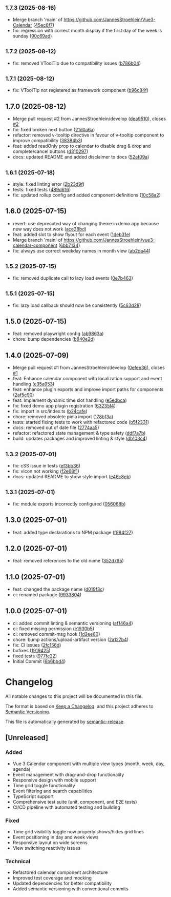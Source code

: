 ## <small>1.7.3 (2025-08-16)</small>

* Merge branch 'main' of https://github.com/JannesStroehlein/Vue3-Calendar ([45ec6f7](https://github.com/JannesStroehlein/Vue3-Calendar-Component/commit/45ec6f7))
* fix: regression with correct month display if the first day of the week is sunday ([90c69ad](https://github.com/JannesStroehlein/Vue3-Calendar-Component/commit/90c69ad))

## <small>1.7.2 (2025-08-12)</small>

* fix: removed VToolTip due to compatibility issues ([b786b04](https://github.com/JannesStroehlein/Vue3-Calendar-Component/commit/b786b04))

## <small>1.7.1 (2025-08-12)</small>

* fix: VToolTip not registered as framework component ([b96c84f](https://github.com/JannesStroehlein/Vue3-Calendar-Component/commit/b96c84f))

## 1.7.0 (2025-08-12)

* Merge pull request #2 from JannesStroehlein/develop ([dea9510](https://github.com/JannesStroehlein/Vue3-Calendar-Component/commit/dea9510)), closes [#2](https://github.com/JannesStroehlein/Vue3-Calendar-Component/issues/2)
* fix: fixed broken next button ([21d0a6a](https://github.com/JannesStroehlein/Vue3-Calendar-Component/commit/21d0a6a))
* refactor: removed v-tooltip directive in favour of v-tooltip component to improve compatibility ([38384b3](https://github.com/JannesStroehlein/Vue3-Calendar-Component/commit/38384b3))
* feat: added readOnly prop to calendar to disable drag & drop and complete/cancel buttons ([d310297](https://github.com/JannesStroehlein/Vue3-Calendar-Component/commit/d310297))
* docs: updated README and added disclaimer to docs ([52af09a](https://github.com/JannesStroehlein/Vue3-Calendar-Component/commit/52af09a))

## <small>1.6.1 (2025-07-18)</small>

* style: fixed linting error ([2b23d9f](https://github.com/JannesStroehlein/Vue3-Calendar-Component/commit/2b23d9f))
* tests: fixed tests ([489d616](https://github.com/JannesStroehlein/Vue3-Calendar-Component/commit/489d616))
* fix: updated rollup config and added component definitions ([10c58a2](https://github.com/JannesStroehlein/Vue3-Calendar-Component/commit/10c58a2))

## 1.6.0 (2025-07-15)

* revert: use deprecated way of changing theme in demo app because new way does not work ([ace28bd](https://github.com/JannesStroehlein/Vue3-Calendar-Component/commit/ace28bd))
* feat: added slot to show flyout for each event ([1deb31e](https://github.com/JannesStroehlein/Vue3-Calendar-Component/commit/1deb31e))
* Merge branch 'main' of https://github.com/JannesStroehlein/vue3-calendar-component ([6bb7134](https://github.com/JannesStroehlein/Vue3-Calendar-Component/commit/6bb7134))
* fix: always use correct weekday names in month view ([ab2da44](https://github.com/JannesStroehlein/Vue3-Calendar-Component/commit/ab2da44))

## <small>1.5.2 (2025-07-15)</small>

* fix: removed duplicate call to lazy load events ([0e7b463](https://github.com/JannesStroehlein/Vue3-Calendar-Component/commit/0e7b463))

## <small>1.5.1 (2025-07-15)</small>

* fix: lazy load callback should now be consistently ([5c63d28](https://github.com/JannesStroehlein/Vue3-Calendar-Component/commit/5c63d28))

## 1.5.0 (2025-07-15)

* feat: removed playwright config ([ab9863a](https://github.com/JannesStroehlein/Vue3-Calendar-Component/commit/ab9863a))
* chore: bump dependencies ([b840e2d](https://github.com/JannesStroehlein/Vue3-Calendar-Component/commit/b840e2d))

## 1.4.0 (2025-07-09)

* Merge pull request #1 from JannesStroehlein/develop ([0efee36](https://github.com/JannesStroehlein/Vue3-Calendar-Component/commit/0efee36)), closes [#1](https://github.com/JannesStroehlein/Vue3-Calendar-Component/issues/1)
* feat: Enhance calendar component with localization support and event handling ([e35a953](https://github.com/JannesStroehlein/Vue3-Calendar-Component/commit/e35a953))
* feat: enhance plugin exports and improve import paths for components ([2af5c90](https://github.com/JannesStroehlein/Vue3-Calendar-Component/commit/2af5c90))
* feat: Implement dynamic time slot handling ([e5edbca](https://github.com/JannesStroehlein/Vue3-Calendar-Component/commit/e5edbca))
* fix: fixed demo app plugin registration ([63235f4](https://github.com/JannesStroehlein/Vue3-Calendar-Component/commit/63235f4))
* fix: import in src/index.ts ([b24cafe](https://github.com/JannesStroehlein/Vue3-Calendar-Component/commit/b24cafe))
* chore: removed obsolete pinia import ([178bf3a](https://github.com/JannesStroehlein/Vue3-Calendar-Component/commit/178bf3a))
* tests: started fixing tests to work with refactored code ([b5f2331](https://github.com/JannesStroehlein/Vue3-Calendar-Component/commit/b5f2331))
* docs: removed out of date file ([2774aa5](https://github.com/JannesStroehlein/Vue3-Calendar-Component/commit/2774aa5))
* refactor: refactored state management & type safety ([ddf7a7b](https://github.com/JannesStroehlein/Vue3-Calendar-Component/commit/ddf7a7b))
* build: updates packages and improved linting & style ([db103c4](https://github.com/JannesStroehlein/Vue3-Calendar-Component/commit/db103c4))

## <small>1.3.2 (2025-07-01)</small>

* fix: cSS issue in tests ([ef3bb36](https://github.com/JannesStroehlein/Vue3-Calendar-Component/commit/ef3bb36))
* fix: vIcon not working ([f2e68f1](https://github.com/JannesStroehlein/Vue3-Calendar-Component/commit/f2e68f1))
* docs: updated README to show style import ([e46c8eb](https://github.com/JannesStroehlein/Vue3-Calendar-Component/commit/e46c8eb))

## <small>1.3.1 (2025-07-01)</small>

* fix: module exports incorrectly configured ([056068b](https://github.com/JannesStroehlein/Vue3-Calendar-Component/commit/056068b))

## 1.3.0 (2025-07-01)

* feat: added type declarations to NPM package ([f984f27](https://github.com/JannesStroehlein/Vue3-Calendar-Component/commit/f984f27))

## 1.2.0 (2025-07-01)

* feat: removed references to the old name ([352d795](https://github.com/JannesStroehlein/Vue3-Calendar-Component/commit/352d795))

## 1.1.0 (2025-07-01)

* feat: changed the package name ([d019f3c](https://github.com/JannesStroehlein/Vue3-Calendar/commit/d019f3c))
* ci: renamed package ([9933804](https://github.com/JannesStroehlein/Vue3-Calendar/commit/9933804))

## 1.0.0 (2025-07-01)

* ci: added commit linting & semantic versioning ([af146a4](https://github.com/JannesStroehlein/Vue3-Calendar/commit/af146a4))
* ci: fixed missing permission ([e1930b5](https://github.com/JannesStroehlein/Vue3-Calendar/commit/e1930b5))
* ci: removed commit-msg hook ([1d2ee80](https://github.com/JannesStroehlein/Vue3-Calendar/commit/1d2ee80))
* chore: bump actions/upload-artifact version ([2a127b4](https://github.com/JannesStroehlein/Vue3-Calendar/commit/2a127b4))
* fix: CI issues ([2fc156d](https://github.com/JannesStroehlein/Vue3-Calendar/commit/2fc156d))
* bufixes ([1919425](https://github.com/JannesStroehlein/Vue3-Calendar/commit/1919425))
* fixed tests ([977fe22](https://github.com/JannesStroehlein/Vue3-Calendar/commit/977fe22))
* Initial Commit ([6b6bbd4](https://github.com/JannesStroehlein/Vue3-Calendar/commit/6b6bbd4))

# Changelog

All notable changes to this project will be documented in this file.

The format is based on [Keep a Changelog](https://keepachangelog.com/en/1.0.0/),
and this project adheres to [Semantic Versioning](https://semver.org/spec/v2.0.0.html).

This file is automatically generated by [semantic-release](https://github.com/semantic-release/semantic-release).

## [Unreleased]

### Added
- Vue 3 Calendar component with multiple view types (month, week, day, agenda)
- Event management with drag-and-drop functionality
- Responsive design with mobile support
- Time grid toggle functionality
- Event filtering and search capabilities
- TypeScript support
- Comprehensive test suite (unit, component, and E2E tests)
- CI/CD pipeline with automated testing and building

### Fixed
- Time grid visibility toggle now properly shows/hides grid lines
- Event positioning in day and week views
- Responsive layout on wide screens
- View switching reactivity issues

### Technical
- Refactored calendar component architecture
- Improved test coverage and mocking
- Updated dependencies for better compatibility
- Added semantic versioning with conventional commits
